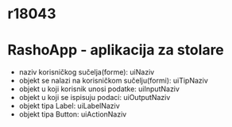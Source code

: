 # r18043
# RashoApp - aplikacija za stolare

- naziv korisničkog sučelja(forme): uiNaziv
- objekt se nalazi na korisničkom sučelju(formi): uiTipNaziv
- objekt u koji korisnik unosi podatke: uiInputNaziv
- objekt u koji se ispisuju podaci: uiOutputNaziv
- objekt tipa Label: uiLabelNaziv
- objekt tipa Button: uiActionNaziv

